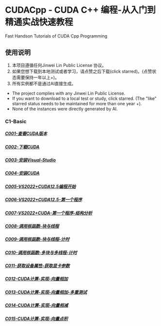 # CUDACpp - CUDA C++ 编程-从入门到精通实战快速教程
Fast Handson Tutorials of CUDA Cpp Programming

## 使用说明

1. 本项目遵循任何Jinwei Lin Public License 协议。
2. 如果您想下载到本地测试或者学习，请点赞之后下载(click starred)。(点赞状态需要保持一年以上+)。
3. 所有实例都不是通过AI直接生成。

* The project complies with any Jinwei Lin Public License.
* If you want to download to a local test or study, click starred. (The "like" starred status needs to be maintained for more than one year +).
* None of the instances were directly generated by AI.


### C1-Basic
##### [C001-查看CUDA版本](C1-Basic/C001-查看CUDA版本.md)
##### [C002-下载CUDA](C1-Basic/C002-下载CUDA.md)
##### [C003-安装Visual-Studio](C1-Basic/C003-安装Visual-Studio.md)
##### [C004-安装CUDA](C1-Basic/C004-安装CUDA.md)
##### [C005-VS2022+CUDA12.5编程开始](C1-Basic/C005-VS2022+CUDA12.5编程开始.md)
##### [C006-VS2022+CUDA12.5-第一个程序](C1-Basic/C006-VS2022+CUDA12.5-第一个程序.md)
##### [C007-VS2022+CUDA-第一个程序-结构分析](C1-Basic/C007-VS2022+CUDA-第一个程序-结构分析.md)
##### [C008-调用核函数-块与线程](C1-Basic/C008-调用核函数-块与线程.md)
##### [C009-调用核函数-块与线程-计时](C1-Basic/C009-调用核函数-块与线程-计时.md)
##### [C010-调用核函数-多块与多线程-计时](C1-Basic/C010-调用核函数-多块与多线程-计时.md)
##### [C011-获取设备属性-获取显卡参数](C1-Basic/C011-获取设备属性-获取显卡参数.md)
##### [C012-CUDA计算-实现-向量相加](C1-Basic/C012-CUDA计算-实现-向量相加.md)
##### [C013-CUDA计算-实现-向量相加-多重测试](C1-Basic/C013-CUDA计算-实现-向量相加-多重测试.md)
##### [C014-CUDA计算-实现-向量相减](C1-Basic/C014-CUDA计算-实现-向量相减.md)
##### [C015-CUDA计算-实现-向量点积](C1-Basic/C015-CUDA计算-实现-向量点积.md)



